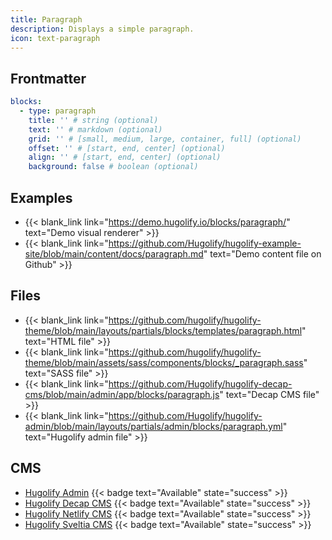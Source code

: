 ```yaml
---
title: Paragraph
description: Displays a simple paragraph.
icon: text-paragraph
---
```


## Frontmatter

```yml
blocks:
  - type: paragraph
    title: '' # string (optional)
    text: '' # markdown (optional)
    grid: '' # [small, medium, large, container, full] (optional)
    offset: '' # [start, end, center] (optional)
    align: '' # [start, end, center] (optional)
    background: false # boolean (optional)
```

## Examples

- {{< blank_link link="https://demo.hugolify.io/blocks/paragraph/" text="Demo visual renderer" >}}
- {{< blank_link link="https://github.com/Hugolify/hugolify-example-site/blob/main/content/docs/paragraph.md" text="Demo content file on Github" >}}

## Files

- {{< blank_link link="https://github.com/hugolify/hugolify-theme/blob/main/layouts/partials/blocks/templates/paragraph.html" text="HTML file" >}}
- {{< blank_link link="https://github.com/hugolify/hugolify-theme/blob/main/assets/sass/components/blocks/_paragraph.sass" text="SASS file" >}}
- {{< blank_link link="https://github.com/Hugolify/hugolify-decap-cms/blob/main/admin/app/blocks/paragraph.js" text="Decap CMS file" >}}
- {{< blank_link link="https://github.com/Hugolify/hugolify-admin/blob/main/layouts/partials/admin/blocks/paragraph.yml" text="Hugolify admin file" >}}

## CMS

- [Hugolify Admin](/docs/cms/admin/) {{< badge text="Available" state="success" >}}
- [Hugolify Decap CMS](/docs/cms/decap-cms/) {{< badge text="Available" state="success" >}}
- [Hugolify Netlify CMS](/docs/cms/netlify-cms/) {{< badge text="Available" state="success" >}}
- [Hugolify Sveltia CMS](/docs/cms/sveltia-cms/) {{< badge text="Available" state="success" >}}
